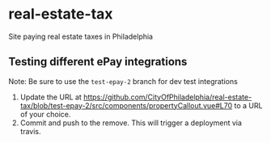 # real-estate-tax
Site paying real estate taxes in Philadelphia

## Testing different ePay integrations
Note: Be sure to use the `test-epay-2` branch for dev test integrations

1. Update the URL at https://github.com/CityOfPhiladelphia/real-estate-tax/blob/test-epay-2/src/components/propertyCallout.vue#L70 to a URL of your choice. 
2. Commit and push to the remove. This will trigger a deployment via travis.
